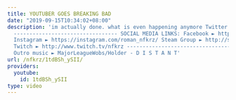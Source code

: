 ```yaml
---
title: YOUTUBER GOES BREAKING BAD
date: "2019-09-15T10:34:02+08:00"
description: 'im actually done. what is even happening anymore Twitter ► https://twitter.com/NFKRZAlt
  --------------------------------- SOCIAL MEDIA LINKS: Facebook ► https://www.facebook.com/NFKRZ1
  Instagram ► https://instagram.com/roman_nfkrz/ Steam Group ► http://steamcommunity.com/groups/nfkrzgroup
  Twitch ► http://www.twitch.tv/nfkrz --------------------------------- Music: ---------------------------------
  Outro music ► MajorLeagueWobs/Holder - D I S T A N T'
url: /nfkrz/1tdBSh_ySII/
providers:
  youtube:
    id: 1tdBSh_ySII
type: video
---
```


